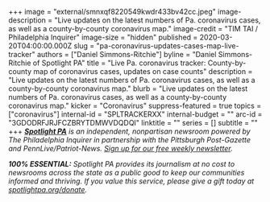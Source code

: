 +++
image = "external/smnxqf8220549kwdr433bv42cc.jpeg"
image-description = "Live updates on the latest numbers of Pa. coronavirus cases, as well as a county-by-county coronavirus map."
image-credit = "TIM TAI / Philadelphia Inquirer"
image-size = "hidden"
published = 2020-03-20T04:00:00.000Z
slug = "pa-coronavirus-updates-cases-map-live-tracker"
authors = ["Daniel Simmons-Ritchie"]
byline = "Daniel Simmons-Ritchie of Spotlight PA"
title = "Live Pa. coronavirus tracker: County-by-county map of coronavirus cases, updates on case counts"
description = "Live updates on the latest numbers of Pa. coronavirus cases, as well as a county-by-county coronavirus map."
blurb = "Live updates on the latest numbers of Pa. coronavirus cases, as well as a county-by-county coronavirus map."
kicker = "Coronavirus"
suppress-featured = true
topics = ["coronavirus"]
internal-id = "SPLTRACKERXX"
internal-budget = ""
arc-id = "3GDODRFJRJFCZBRYTDMWVDQDQI"
linktitle = ""
series = []
subtitle = ""
+++
<a href="https://www.spotlightpa.org/"><i><b>Spotlight PA</b></i></a><i> is an independent, nonpartisan newsroom powered by The Philadelphia Inquirer in partnership with the Pittsburgh Post-Gazette and PennLive/Patriot-News. </i><a href="https://www.spotlightpa.org/newsletters"><i>Sign up for our free weekly newsletter</i></a><i>.</i>

<!-- START responsive iframe -->
<div id="container"></div>
<script src="https://pym.nprapps.org/pym.v1.min.js"></script>
<script>new pym.Parent('container', 'https://interactives.data.spotlightpa.org/2020/coronavirus/pa-coronavirus-tracker/', {});</script>
<!-- END responsive iframe -->

<i><b>100% ESSENTIAL:</b></i><i> Spotlight PA provides its journalism at no cost to newsrooms across the state as a public good to keep our communities informed and thriving. If you value this service, please give a gift today at </i><a href="https://www.spotlightpa.org/donate"><i>spotlightpa.org/donate</i></a><i>.</i>
